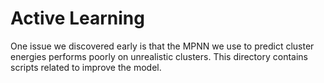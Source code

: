 # Active Learning

One issue we discovered early is that the MPNN we use to predict cluster energies performs poorly on unrealistic clusters.
This directory contains scripts related to improve the model.
